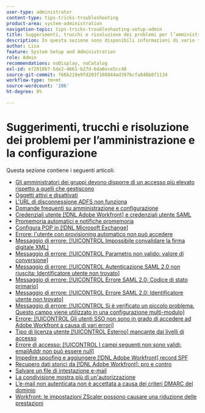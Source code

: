 ```yaml
---
user-type: administrator
content-type: tips-tricks-troubleshooting
product-area: system-administration
navigation-topic: tips-tricks-troubleshooting-setup-admin
title: Suggerimenti, trucchi e risoluzione dei problemi per l’amministrazione e la configurazione
description: In questa sezione sono disponibili informazioni di vario tipo per l’amministrazione del sistema Workfront della tua organizzazione.
author: Lisa
feature: System Setup and Administration
role: Admin
recommendations: noDisplay, noCatalog
exl-id: e72018b7-5de2-4661-b27d-6da6ece5cc48
source-git-commit: f66b219e9fd203f108844ad397bcfa848b8f1134
workflow-type: tm+mt
source-wordcount: '206'
ht-degree: 0%

---
```


# Suggerimenti, trucchi e risoluzione dei problemi per l’amministrazione e la configurazione

Questa sezione contiene i seguenti articoli:

* [Gli amministratori dei gruppi devono disporre di un accesso più elevato rispetto a quelli che gestiscono](/help/quicksilver/administration-and-setup/tips-tricks-and-troubleshooting/group-admin-access-level.md)
* [Oggetti attivi e disattivati](../../administration-and-setup/tips-tricks-and-troubleshooting/acitve-and-deactivated-objects.md)
* [L&#39;URL di disconnessione ADFS non funziona](../../administration-and-setup/tips-tricks-and-troubleshooting/adfs-logout-url-doesnt-work.md)
* [Domande frequenti su amministrazione e configurazione](../../administration-and-setup/tips-tricks-and-troubleshooting/admin-and-setup-faq.md)
* [Credenziali utente [!DNL Adobe Workfront] e credenziali utente SAML](../../administration-and-setup/tips-tricks-and-troubleshooting/wf-user-credentials-vs-saml-user-credentials.md)
* [Promemoria automatici e notifiche promemoria](../../administration-and-setup/tips-tricks-and-troubleshooting/auto-reminders-vs-reminder-notifications.md)
* [Configura POP in [!DNL Microsoft Exchange]](../../administration-and-setup/tips-tricks-and-troubleshooting/configure-pop-ms-exchange.md)
* [Errore: l&#39;utente con provisioning automatico non può accedere](../../administration-and-setup/tips-tricks-and-troubleshooting/error-auto-provisioned-user-cant-log-in.md)
* [Messaggio di errore: [!UICONTROL Impossibile convalidare la firma digitale XML]](../../administration-and-setup/tips-tricks-and-troubleshooting/error-message-couldnt-validate-xml-digital-signature.md)
* [Messaggio di errore: [!UICONTROL Parametro non valido: valore di conversione]](../../administration-and-setup/tips-tricks-and-troubleshooting/error-message-invalid-parameter-conversion-value.md)
* [Messaggio di errore: [!UICONTROL Autenticazione SAML 2.0 non riuscita: Identificatore utente non trovato]](../../administration-and-setup/tips-tricks-and-troubleshooting/error-message-saml-2-auth-failed-userid-not-found.md)
* [Messaggio di errore: [!UICONTROL Errore SAML 2.0: Codice di stato primario]](../../administration-and-setup/tips-tricks-and-troubleshooting/error-message-saml-2-error-primary-statuscode.md)
* [Messaggio di errore: [!UICONTROL Errore SAML 2.0: Identificatore utente non trovato]](../../administration-and-setup/tips-tricks-and-troubleshooting/error-message-saml-2-error-user-identifier-not-found.md)
* [Messaggio di errore: [!UICONTROL Si è verificato un piccolo problema. Questo campo viene utilizzato in una configurazione multi-modulo]](../../administration-and-setup/tips-tricks-and-troubleshooting/error-message-field-used-in-multi-form-config.md)
* [Errore: [!UICONTROL Gli utenti SSO non sono in grado di accedere ad Adobe Workfront a causa di vari errori]](../../administration-and-setup/tips-tricks-and-troubleshooting/error-sso-users-unable-log-in-various-errors.md)
* [Tipo di licenza utente [!UICONTROL Esterno] mancante dai livelli di accesso](../../administration-and-setup/tips-tricks-and-troubleshooting/external-user-license-type-missing-from-access-levels.md)
* [Errore di accesso: [!UICONTROL I campi seguenti non sono validi: emailAddr non può essere null]](../../administration-and-setup/tips-tricks-and-troubleshooting/login-error-following-field-invalid-emailaddr-cant-be-null.md)
* [Impedire spoofing e aggiungere [!DNL Adobe Workfront] record SPF](../../administration-and-setup/tips-tricks-and-troubleshooting/prevent-spoofing-add-wf-spf-records.md)
* [Recupero dati storici da [!DNL Adobe Workfront]: pro e contro](../../administration-and-setup/tips-tricks-and-troubleshooting/how-to-get-data-out-of-wf.md)
* [Salvare un file di intestazione e-mail](../../administration-and-setup/tips-tricks-and-troubleshooting/save-an-email-header-file.md)
* [La condivisione mostra più di un&#39;autorizzazione](../../administration-and-setup/tips-tricks-and-troubleshooting/sharing-shows-more-than-1-permission.md)
* [L’e-mail non autenticata non è accettata a causa dei criteri DMARC del dominio](../../administration-and-setup/tips-tricks-and-troubleshooting/unauthenticated-email-not-accepted-domains-dmarc-policy.md)
* [Workfront: le impostazioni ZScaler possono causare una riduzione delle prestazioni](../../administration-and-setup/tips-tricks-and-troubleshooting/zscaler-affects-performance.md)
